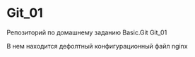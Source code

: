 # Git_01
Репозиторий по домашнему заданию Basic.Git Git_01

В нем находится дефолтный конфигурационный файл nginx

